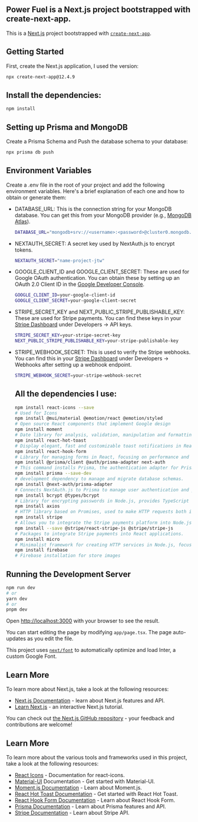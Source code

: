 ## Power Fuel is a Next.js project bootstrapped with create-next-app.

This is a [Next.js](https://nextjs.org/) project bootstrapped with [`create-next-app`](https://github.com/vercel/next.js/tree/canary/packages/create-next-app).

## Getting Started
First, create the Next.js application, I used the version:
```bash
npx create-next-app@12.4.9
```

## Install the dependencies:
```bash
npm install
```

## Setting up Prisma and MongoDB
Create a Prisma Schema and Push the database schema to your database:
```bash
npx prisma db push
```
## Environment Variables
Create a .env file in the root of your project and add the following environment variables. Here's a brief explanation of each one and how to obtain or generate them:
- DATABASE_URL: This is the connection string for your MongoDB database. You can get this from your MongoDB provider (e.g., [MongoDB Atlas](https://www.mongodb.com/products/platform/atlas-database)).
  ```bash
  DATABASE_URL="mongodb+srv://<username>:<password>@cluster0.mongodb.net/mydatabase?retryWrites=true&w=majority"
  ```

- NEXTAUTH_SECRET: A secret key used by NextAuth.js to encrypt tokens.
  ```bash
  NEXTAUTH_SECRET="name-project-jtw"
  ```

- GOOGLE_CLIENT_ID and GOOGLE_CLIENT_SECRET: These are used for Google OAuth authentication. You can obtain these by setting up an OAuth 2.0 Client ID in the [Google Developer Console](https://console.cloud.google.com/).
  ```bash
  GOOGLE_CLIENT_ID=your-google-client-id
  GOOGLE_CLIENT_SECRET=your-google-client-secret
  ```

- STRIPE_SECRET_KEY and NEXT_PUBLIC_STRIPE_PUBLISHABLE_KEY: These are used for Stripe payments. You can find these keys in your [Stripe Dashboard](https://dashboard.stripe.com/) under Developers -> API keys.
  ```bash
  STRIPE_SECRET_KEY=your-stripe-secret-key
  NEXT_PUBLIC_STRIPE_PUBLISHABLE_KEY=your-stripe-publishable-key
  ```
- STRIPE_WEBHOOK_SECRET: This is used to verify the Stripe webhooks. You can find this in your [Stripe Dashboard](https://dashboard.stripe.com/) under Developers -> Webhooks after setting up a webhook endpoint.
  ```bash
  STRIPE_WEBHOOK_SECRET=your-stripe-webhook-secret
  ```

   ## All the dependencies I use:
  ```bash
  npm install react-icons --save
  # Used for Icons
  npm install @mui/material @emotion/react @emotion/styled
  # Open source React components that implement Google design
  npm install moment
  # Date library for analysis, validation, manipulation and formatting
  npm install react-hot-toast
  # Display elegant, fast and customizable toast notifications in React applications.
  npm install react-hook-form
  # Library for managing forms in React, focusing on performance and ease of use.
  npm install @prisma/client @auth/prisma-adapter next-auth
  # This command installs Prisma, the authentication adapter for Prisma, and NextAuth.js for authentication management in a Next.js project.
  npm install prisma --save-dev
  # development dependency to manage and migrate database schemas.
  npm install @next-auth/prisma-adapter
  # Connects NextAuth.js to Prisma to manage user authentication and persistence in the database.
  npm install bcrypt @types/bcrypt
  # Library for encrypting passwords in Node.js, provides TypeScript type definitions for bcrypt
  npm install axios
  # HTTP library based on Promises, used to make HTTP requests both in the browser and in Node.js.
  npm install stripe
  # Allows you to integrate the Stripe payments platform into Node.js applications, facilitating online payment processing.
  npm install --save @stripe/react-stripe-js @stripe/stripe-js
  # Packages to integrate Stripe payments into React applications.
  npm install micro
  # Minimalist framework for creating HTTP services in Node.js, focusing on simplicity and performance.
  npm install firebase
  # Firebase installation for store images
   ```



## Running the Development Server

```bash
npm run dev
# or
yarn dev
# or
pnpm dev
```

Open [http://localhost:3000](http://localhost:3000) with your browser to see the result.

You can start editing the page by modifying `app/page.tsx`. The page auto-updates as you edit the file.

This project uses [`next/font`](https://nextjs.org/docs/basic-features/font-optimization) to automatically optimize and load Inter, a custom Google Font.

## Learn More

To learn more about Next.js, take a look at the following resources:

- [Next.js Documentation](https://nextjs.org/docs) - learn about Next.js features and API.
- [Learn Next.js](https://nextjs.org/learn) - an interactive Next.js tutorial.

You can check out [the Next.js GitHub repository](https://github.com/vercel/next.js/) - your feedback and contributions are welcome!

## Learn More
To learn more about the various tools and frameworks used in this project, take a look at the following resources:

- [React Icons](https://react-icons.github.io/react-icons/) - Documentation for react-icons.
- [Material-UI](https://mui.com/) Documentation - Get started with Material-UI.
- [Moment.js Documentation](https://momentjs.com/docs/) - Learn about Moment.js.
- [React Hot Toast Documentation](https://react-hot-toast.com/docs) - Get started with React Hot Toast.
- [React Hook Form Documentation](https://www.react-hook-form.com/api/) - Learn about React Hook Form.
- [Prisma Documentation](https://www.prisma.io/docs) - Learn about Prisma features and API.
- [Stripe Documentation](https://docs.stripe.com/) - Learn about Stripe API.


